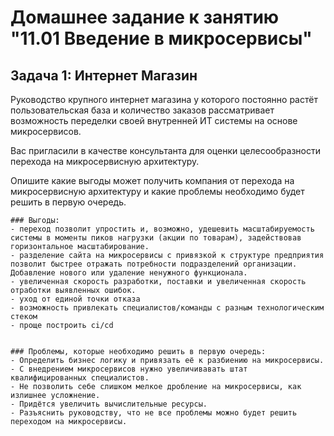 # Домашнее задание к занятию "11.01 Введение в микросервисы"

## Задача 1: Интернет Магазин

Руководство крупного интернет магазина у которого постоянно растёт пользовательская база и количество заказов рассматривает возможность переделки своей внутренней ИТ системы на основе микросервисов. 

Вас пригласили в качестве консультанта для оценки целесообразности перехода на микросервисную архитектуру. 

Опишите какие выгоды может получить компания от перехода на микросервисную архитектуру и какие проблемы необходимо будет решить в первую очередь.

```
### Выгоды:
- переход позволит упростить и, возможно, удешевить масштабируемость системы в моменты пиков нагрузки (акции по товарам), задействовав горизонтальное масштабирование.
- разделение сайта на микросервисы с привязкой к структуре предприятия позволит быстрее отражать потребности подразделений организации. Добавление нового или удаление ненужного функционала.
- увеличенная скорость разработки, поставки и увеличенная скорость отработки выявленных ошибок.
- уход от единой точки отказа
- возможность привлекать специалистов/команды с разным технологическим стеком
- проще построить ci/cd


### Проблемы, которые необходимо решить в первую очередь:
- Определить бизнес логику и привязать её к разбиению на микросервисы.
- С внедрением микросервисов нужно увеличивавать штат квалифицированных специалистов.
- Не позволить себе слишком мелкое дробление на микросервисы, как излишнее усложнение.
- Придётся увеличить вычислительные ресурсы.
- Разъяснить руководству, что не все проблемы можно будет решить переходом на микросервисы.
```